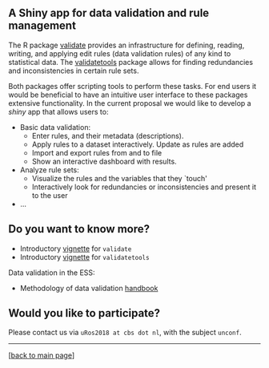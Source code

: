 
## A Shiny app for data validation and rule management


The R package [validate](https://CRAN.R-project.org/package=validate) provides
an infrastructure for defining, reading, writing, and applying edit rules (data validation
rules) of any kind to statistical data. The [validatetools](https://CRAN.R-project.org/package=validate) package allows for finding redundancies and inconsistencies in certain
rule sets.

Both packages offer scripting tools to perform these tasks. For end users it would be beneficial to have an intuitive user interface to these packages extensive functionality. In the current proposal we would like to develop a *shiny* app that allows users to:

- Basic data validation:
    - Enter rules, and their metadata (descriptions).
    - Apply rules to a dataset interactively. Update as rules are added
    - Import and export rules from and to file
    - Show an interactive dashboard with results.
- Analyze rule sets:
    - Visualize the rules and the variables that they `touch'
    - Interactively look for redundancies or inconsistencies and present it to the user 
- ...


## Do you want to know more?

- Introductory [vignette](https://CRAN.R-project.org/package=validate) for `validate`
- Introductory [vignette](https://cran.r-project.org/web/packages/validatetools/index.html) for `validatetools`

Data validation in the ESS:

- Methodology of data validation [handbook](https://ec.europa.eu/eurostat/cros/system/files/methodology_for_data_validation_v1.0_rev-2016-06_final.pdf)



## Would you like to participate?

Please contact us via `uRos2018 at cbs dot nl`, with the subject `unconf`.

----
[[back to main page](../README.md)]
